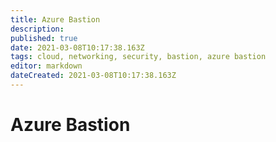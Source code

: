 ```yaml
---
title: Azure Bastion
description: 
published: true
date: 2021-03-08T10:17:38.163Z
tags: cloud, networking, security, bastion, azure bastion
editor: markdown
dateCreated: 2021-03-08T10:17:38.163Z
---
```


# Azure Bastion